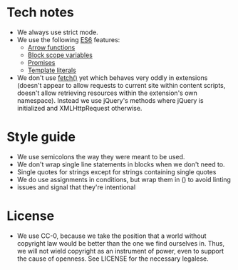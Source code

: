 # Tech notes
- We always use strict mode.
- We use the following [ES6](http://help.wtf/es6) features:
  - [Arrow functions](http://help.wtf/es6:arrow)
  - [Block scope variables](http://help.wtf/es6:block)
  - [Promises](http://help.wtf/es6:promise)
  - [Template literals](http://help.wtf/es6:template)
- We don't use [fetch()](http://devdocs.io/dom/globalfetch/fetch) yet
  which behaves very oddly in extensions (doesn't
  appear to allow requests to current site within content scripts, doesn't
  allow retrieving resources within the extension's own namespace). Instead
  we use jQuery's methods where jQuery is initialized and XMLHttpRequest
  otherwise.

# Style guide
- We use semicolons the way they were meant to be used.
- We don't wrap single line statements in blocks when we don't need to.
- Single quotes for strings except for strings containing single quotes
- We do use assignments in conditions, but wrap them in () to avoid linting
- issues and signal that they're intentional

# License
- We use CC-0, because we take the position that a world without copyright
  law would be better than the one we find ourselves in. Thus, we will not
  wield copyright as an instrument of power, even to support the cause of 
  openness. See LICENSE for the necessary legalese.
